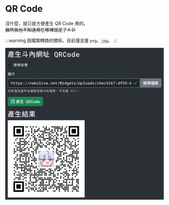 # QR Code

沒什麼，就只是方便產生 QR Code 用的。  
~~雖然我也不知道用在哪裡就是了ＸＤ~~

:::warning
因檔案轉換的關係，目前僅支援 `png`、`jpg`。
:::

![Image](/images/features/qrcode.png)